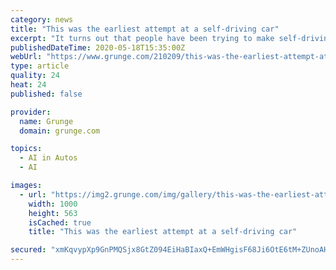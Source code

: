 ```yaml
---
category: news
title: "This was the earliest attempt at a self-driving car"
excerpt: "It turns out that people have been trying to make self-driving cars a reality for quite a long time ... in fact, possibly even longer than you can imagine."
publishedDateTime: 2020-05-18T15:35:00Z
webUrl: "https://www.grunge.com/210209/this-was-the-earliest-attempt-at-a-self-driving-car/"
type: article
quality: 24
heat: 24
published: false

provider:
  name: Grunge
  domain: grunge.com

topics:
  - AI in Autos
  - AI

images:
  - url: "https://img2.grunge.com/img/gallery/this-was-the-earliest-attempt-at-a-self-driving-car/intro-1589813602.jpg"
    width: 1000
    height: 563
    isCached: true
    title: "This was the earliest attempt at a self-driving car"

secured: "xmKqvypXp9GnPMQSjx8GtZ094EiHaBIaxQ+EmWHgisF68Ji6OtE6tM+ZUnoAHNnenjMG8Lu565jvwEPS0eIitPCLoxpRJSBNsVcMxXQMbgsmWSFDa2V0vb5OIYtEJOfYKCUKvPxHb1xAziThML7bIOhPthUlMCz8eg9i5y1XkkFw0CUaTrZ3VOa2YP477+/RRMcJFoCp0LyfMPlQjyTv7MLrhkNtWlIeHrJTVnGPdh/0fqMN7PSLfh/gayOPISam8wISn2kVNEbO6Qiu3exhhoYEHrtQTy9VWR/5I0TlA++sazG3V/IJv//GFWazo0a+XTSiSbwr+mwBavrZlhCRQJ6ZZDDEDhHGxM3LCP7vmRNCVZoyRuIw8Pi8OiDkuTHYA1mXj+otp+4E9Js0udEtJ4UqkC1iyLDBLwBc09SPsCSb4CAtFfw9DIbsSJWS1v9nqUU6FpkumimIee6ajQwEJZkQzzlaWuskrre/X7354cI=;S/dy1T7qn9tVYu6u/5UCyQ=="
---
```


